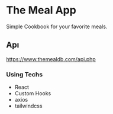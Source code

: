 # The Meal App

Simple Cookbook for your favorite meals.

## Apı

https://www.themealdb.com/api.php

### Using Techs

- React
- Custom Hooks
- axios
- tailwindcss
